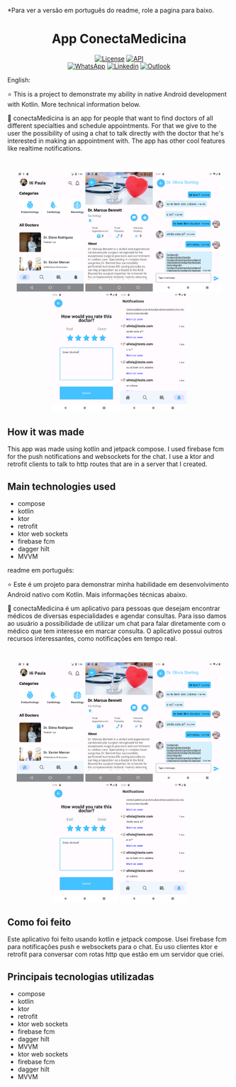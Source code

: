 *Para ver a versão em português do readme, role a pagina para baixo.

<h1 align="center">App ConectaMedicina</h1>

<p align="center">
  <a href="https://opensource.org/licenses/Apache-2.0"><img alt="License" src="https://img.shields.io/badge/License-Apache%202.0-blue.svg"/></a>
  <a href="https://android-arsenal.com/api?level=24"><img src="https://img.shields.io/badge/API-24%2B-brightgreen.svg?style=flat" border="0" alt="API"></a>
  <br>
  <a href="https://wa.me/+5511961422254"><img alt="WhatsApp" src="https://img.shields.io/badge/WhatsApp-25D366?style=for-the-badge&logo=whatsapp&logoColor=white"/></a>
  <a href="https://www.linkedin.com/in/rubens-francisco-125529162/"><img alt="Linkedin" src="https://img.shields.io/badge/LinkedIn-0077B5?style=for-the-badge&logo=linkedin&logoColor=white"/></a>
  <a href="mailto:rubens_assis@outlook.com.br"><img alt="Outlook" src="https://img.shields.io/badge/Microsoft_Outlook-0078D4?style=for-the-badge&logo=microsoft-outlook&logoColor=white"/></a>
</p>

<p align="center">  

English:


⭐ This is a project to demonstrate my ability in native Android development with Kotlin. More technical information below.

:hospital: conectaMedicina is an app for people that want to find doctors of all different specialties and schedule appointments. For that we give to the user the possibility of using a chat to talk directly with the doctor that he's interested in making an appointment with. The app has other cool features like realtime notifications.

</p>

</br>

<p float="left" align="center">


<img alt="screenshot" width="30%" src="app/src/main/appscreenshots/Screenshot_1710813491.png"/>
<img alt="screenshot" width="30%" src="app/src/main/appscreenshots/Screenshot_1710813497.png"/>
<img alt="screenshot" width="30%" src="app/src/main/appscreenshots/Screenshot_1711466104.png"/>
<img alt="screenshot" width="30%" src="app/src/main/appscreenshots/Screenshot_1711466210.png"/>
<img alt="screenshot" width="30%" src="app/src/main/appscreenshots/Screenshot_1711466458.png"/>



## How it was made

This app was made using kotlin and jetpack compose. I used firebase fcm for the push notifications and websockets for the chat. I use a ktor and retrofit clients to talk to http routes that are in a server that I created.

## Main technologies used
- compose
- kotlin
- ktor
- retrofit
- ktor web sockets
- firebase fcm
- dagger hilt
- MVVM





readme em português:


⭐ Este é um projeto para demonstrar minha habilidade em desenvolvimento Android nativo com Kotlin. Mais informações técnicas abaixo.

:hospital: conectaMedicina é um aplicativo para pessoas que desejam encontrar médicos de diversas especialidades e agendar consultas. Para isso damos ao usuário a possibilidade de utilizar um chat para falar diretamente com o médico que tem interesse em marcar consulta. O aplicativo possui outros recursos interessantes, como notificações em tempo real.

</p>

</br>

<p float="left" align="center">


<img alt="screenshot" width="30%" src="app/src/main/appscreenshots/Screenshot_1710813491.png"/>
<img alt="screenshot" width="30%" src="app/src/main/appscreenshots/Screenshot_1710813497.png"/>
<img alt="screenshot" width="30%" src="app/src/main/appscreenshots/Screenshot_1711466104.png"/>
<img alt="screenshot" width="30%" src="app/src/main/appscreenshots/Screenshot_1711466210.png"/>
<img alt="screenshot" width="30%" src="app/src/main/appscreenshots/Screenshot_1711466458.png"/>


## Como foi feito

Este aplicativo foi feito usando kotlin e jetpack compose. Usei firebase fcm para notificações push e websockets para o chat. Eu uso clientes ktor e retrofit para conversar com rotas http que estão em um servidor que criei.

## Principais tecnologias utilizadas
- compose
- kotlin
- ktor
- retrofit
- ktor web sockets
- firebase fcm
- dagger hilt
- MVVM
- ktor web sockets
- firebase fcm
- dagger hilt
- MVVM
  

